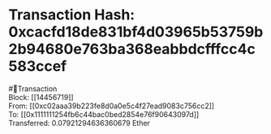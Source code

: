 
Transaction Hash: 0xcacfd18de831bf4d03965b53759b2b94680e763ba368eabbdcfffcc4c583ccef
====================================================================================
  
#💸Transaction  
Block: [[14456719]]  
From: [[0xc02aaa39b223fe8d0a0e5c4f27ead9083c756cc2]]  
To: [[0x1111111254fb6c44bac0bed2854e76f90643097d]]  
Transferred: 0.07921294636360679 Ether